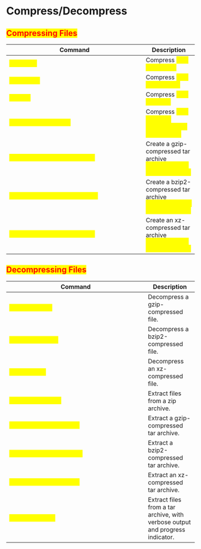 # Compress/Decompress

## <mark style="color:red;">Compressing Files</mark>

<table data-header-hidden data-full-width="true"><thead><tr><th width="353">Command</th><th>Description</th></tr></thead><tbody><tr><td><mark style="color:yellow;"><code>gzip file</code></td><td>Compress <mark style="color:yellow;"><code>file</code> using gzip.</td></tr><tr><td><mark style="color:yellow;"><code>bzip2 file</code></td><td>Compress <mark style="color:yellow;"><code>file</code> using bzip2.</td></tr><tr><td><mark style="color:yellow;"><code>xz file</code></td><td>Compress <mark style="color:yellow;"><code>file</code> using xz.</td></tr><tr><td><mark style="color:yellow;"><code>zip archive.zip file</code></td><td>Compress <mark style="color:yellow;"><code>file</code> into a zip archive named <mark style="color:yellow;"><code>archive.zip</code>.</td></tr><tr><td><mark style="color:yellow;"><code>tar -czf archive.tar.gz file</code></td><td>Create a gzip-compressed tar archive <mark style="color:yellow;"><code>archive.tar.gz</code> containing <mark style="color:yellow;"><code>file</code>.</td></tr><tr><td><mark style="color:yellow;"><code>tar -cjf archive.tar.bz2 file</code></td><td>Create a bzip2-compressed tar archive <mark style="color:yellow;"><code>archive.tar.bz2</code> containing <mark style="color:yellow;"><code>file</code>.</td></tr><tr><td><mark style="color:yellow;"><code>tar -cJf archive.tar.xz file</code></td><td>Create an xz-compressed tar archive <mark style="color:yellow;"><code>archive.tar.xz</code> containing <mark style="color:yellow;"><code>file</code>.</td></tr></tbody></table>

## <mark style="color:red;">Decompressing Files</mark>

<table data-header-hidden data-full-width="true"><thead><tr><th width="355">Command</th><th>Description</th></tr></thead><tbody><tr><td><mark style="color:yellow;"><code>gunzip file.gz</code></td><td>Decompress a gzip-compressed file.</td></tr><tr><td><mark style="color:yellow;"><code>bunzip2 file.bz2</code></td><td>Decompress a bzip2-compressed file.</td></tr><tr><td><mark style="color:yellow;"><code>unxz file.xz</code></td><td>Decompress an xz-compressed file.</td></tr><tr><td><mark style="color:yellow;"><code>unzip archive.zip</code></td><td>Extract files from a zip archive.</td></tr><tr><td><mark style="color:yellow;"><code>tar -xzf archive.tar.gz</code></td><td>Extract a gzip-compressed tar archive.</td></tr><tr><td><mark style="color:yellow;"><code>tar -xjf archive.tar.bz2</code></td><td>Extract a bzip2-compressed tar archive.</td></tr><tr><td><mark style="color:yellow;"><code>tar -xJf archive.tar.xz</code></td><td>Extract an xz-compressed tar archive.</td></tr><tr><td><mark style="color:yellow;"><code>tar -xvf [file]</code></td><td>Extract files from a tar archive, with verbose output and progress indicator.</td></tr></tbody></table>
